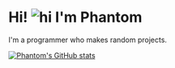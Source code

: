 # Hi! ![hi](https://user-images.githubusercontent.com/18350557/176309783-0785949b-9127-417c-8b55-ab5a4333674e.gif) I'm Phantom

I'm a programmer who makes random projects.

[![Phantom's GitHub stats](https://github-readme-stats.vercel.app/api?username=Phantom8015&show_icons=true&theme=radical)](https://github.com/Phantom8015)
